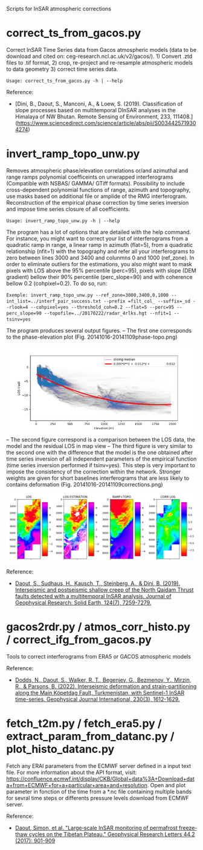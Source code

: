 Scripts for InSAR atmospheric corrections 

correct\_ts\_from\_gacos.py
============
Correct InSAR Time Series data from Gacos atmospheric models (data to be download and cited on: ceg-research.ncl.ac.uk/v2/gacos/). 1) Convert .ztd files to .tif format, 2) crop, re-project and re-resample atmospheric models to data geometry 3) correct time series data.

```
Usage: correct_ts_from_gacos.py -h | --help
```

Reference:
* [Dini, B., Daout, S., Manconi, A., & Loew, S. (2019). Classification of slope processes based on multitemporal DInSAR analyses in the Himalaya of NW Bhutan. Remote Sensing of Environment, 233, 111408.] (https://www.sciencedirect.com/science/article/abs/pii/S0034425719304274)

invert\_ramp\_topo\_unw.py
============
Removes atmospheric phase/elevation correlations or/and azimuthal and range ramps polynomial coefficeints on unwrapped interferograms (Compatible with NSBAS/ GAMMA/ GTiff formats). Possibility to include cross-dependent polynomial functions of range, azimuth and topography, use masks based on additional file or amplide of the RMG interferogram. Reconstruction of the empirical phase correction by time series inversion and impose time series closure of all coefficients.

```
Usage: invert_ramp_topo_unw.py -h | --help 
```

The program has a lot of options that are detailed with the help command. For instance, you might want to correct your list of interferograms from a quadratic ramp in range, a linear ramp in azimuth (flat=5), from a quadratic relationship (nfit=1) with the topography and refer all your interferograms to zero between lines 3000 and 3400 and colunmns 0 and 1000 (ref\_zone). In order to eliminate outliers for the estimations, you also might want to mask pixels with LOS above the 95% percentile (perc=95), pixels with slope (DEM gradient) bellow their 90% percentile (perc\_slope=90) and with coherence bellow 0.2 (cohpixel=0.2). To do so, run:

```
Exemple: invert_ramp_topo_unw.py --ref_zone=3000,3400,0,1000 --int_list=../interf_pair_success.txt --prefix =filt_col_ --suffix=_sd --rlook=4 --cohpixel=yes --threshold_coh=0.2 --flat=5 --perc=95 -- perc_slope=90 --topofile=../20170222/radar_4rlks.hgt --nfit=1 --tsinv=yes
```

The program produces several output figures.
– The first one corresponds to the phase-elevation plot (Fig. 20141016-20141109phase-topo.png) 

![Alt text](20141016-20141109phase-topo.png)

– The second figure correspond is a comparison between the LOS data, the model and the residual LOS in map view
– The third figure is very similar to the second one with the difference that the model is the one obtained after time series inversion of all independent parameters of the empirical function (time series inversion performed if tsinv=yes). This step is very important to impose the consistency of the correction within the network. Stronger weights are given for short baselines interferograms that are less likely to contains deformation (Fig. 20141016-20141109corrections.png)

![Alt text](20141016-20141109corrections.png)

Reference:
* [Daout, S., Sudhaus, H., Kausch, T., Steinberg, A., & Dini, B. (2019). Interseismic and postseismic shallow creep of the North Qaidam Thrust faults detected with a multitemporal InSAR analysis. Journal of Geophysical Research: Solid Earth, 124(7), 7259-7279.](https://agupubs.onlinelibrary.wiley.com/doi/full/10.1029/2019JB017692)


gacos2rdr.py / atmos\_corr\_histo.py / correct\_ifg\_from\_gacos.py  
============
Tools to correct interferograms from ERA5 or GACOS atmospheric models

Reference:
* [Dodds, N., Daout, S., Walker, R. T., Begenjev, G., Bezmenov, Y., Mirzin, R., & Parsons, B. (2022). Interseismic deformation and strain-partitioning along the Main Köpetdag Fault, Turkmenistan, with Sentinel-1 InSAR time-series. Geophysical Journal International, 230(3), 1612-1629.](https://academic.oup.com/gji/article/230/3/1612/6568902)


fetch\_t2m.py / fetch\_era5.py / extract\_param\_from\_datanc.py / plot\_histo\_datanc.py 
============
Fetch any ERAI parameters from the ECMWF server defined in a input text file. For more information about the API format, visit: https://confluence.ecmwf.int/display/CKB/Global+data%3A+Download+data+from+ECMWF+for+a+particular+area+and+resolution. Open and plot parameter in fonction of the time from a \*.nc file containing multiple bands for sevral time steps or differents pressure levels download from ECMWF server. 

Reference:
* [Daout, Simon, et al. "Large‐scale InSAR monitoring of permafrost freeze‐thaw cycles on the Tibetan Plateau." Geophysical Research Letters 44.2 (2017): 901-909](https://agupubs.onlinelibrary.wiley.com/doi/abs/10.1002/2016GL070781) 


